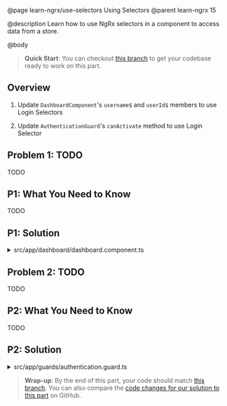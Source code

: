 @page learn-ngrx/use-selectors Using Selectors
@parent learn-ngrx 15

@description Learn how to use NgRx selectors in a component to access data from a store.

@body

> **Quick Start**: You can checkout [this branch](https://github.com/bitovi/angular-ngrx-chat/tree/test-selectors) to get your codebase ready to work on this part.

## Overview

1. Update `DashboardComponent`'s `username$` and `userId$` members to use Login Selectors

2. Update `AuthenticationGuard`'s `canActivate` method to use Login Selector

## Problem 1: TODO

TODO

## P1: What You Need to Know

TODO

## P1: Solution

<details>
<summary>src/app/dashboard/dashboard.component.ts</summary>

@diff ../5-dispatch-actions/dashboard.component.ts ./dashboard.component.ts only

</details>

## Problem 2: TODO

TODO

## P2: What You Need to Know

TODO

## P2: Solution

<details>
<summary>src/app/guards/authentication.guard.ts</summary>

@diff ../14-test-selectors/authentication.guard.ts ./authentication.guard.ts only

</details>

> **Wrap-up**: By the end of this part, your code should match [this branch](https://github.com/bitovi/angular-ngrx-chat/tree/use-selectors). You can also compare the [code changes for our solution to this part](https://github.com/bitovi/angular-ngrx-chat/compare/test-selectors...use-selectors) on GitHub.

